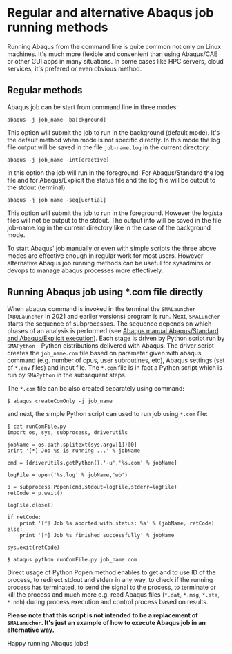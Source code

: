 # Regular and alternative Abaqus job running methods

Running Abaqus from the command line is quite common not only on Linux machines. It's much more flexible and convenient than using Abaqus/CAE or other GUI apps in many situations. In some cases like HPC servers, cloud services, it's prefered or even obvious method. 

## Regular methods

Abaqus job can be start from command line in three modes:
```
abaqus -j job_name -ba[ckground]
```
This option will submit the job to run in the background (default mode). It's the default method when mode is not specific directly. In this mode the log file output will be saved in the file `job-name.log` in the current directory.
```
abaqus -j job_name -int[eractive]
```
In this option the job will run in the foreground. For Abaqus/Standard the log file and for Abaqus/Explicit the status file and the log file will be output to the stdout (terminal).
```
abaqus -j job_name -seq[uential]
```
This option will submit the job to run in the foreground. However the log/sta files will not be output to the stdout. The output info will be saved in the file job-name.log in the current directory like in the case of the background mode.

To start Abaqus' job manually or even with simple scripts the three above modes are effective enough in regular work for most users. However alternative Abaqus job running methods can be useful for sysadmins or devops to manage abaqus processes more effectively.

## Running Abaqus job using \*.com file directly

When abaqus command is invoked in the terminal the `SMALauncher` (`ABQLauncher` in 2021 and earlier versions) program is run. Next, `SMALuncher` starts the sequence of subprocesses. The sequence depends on which phases of an analysis is performed (see [Abaqus manual Abaqus/Standard and Abaqus/Explicit execution](https://help.3ds.com/2022/english/dssimulia_established/SIMACAEEXCRefMap/simaexc-c-analysisproc.htm?contextscope=all)). Each stage is driven by Python script run by `SMAPython` - Python distributions delivered with Abaqus. The driver script creates the `job_name.com` file based on parameter given with abaqus command (e.g. number of cpus, user subroutines, etc), Abaqus settings (set of `*.env` files) and input file. The `*.com` file is in fact a Python script which is run by `SMAPython` in the subsequent steps.

The `*.com` file can be also created separately using command:
```
$ abaqus createComOnly -j job_name
```
and next, the simple Python script can used to run job using `*.com` file:
```
$ cat runComFile.py
import os, sys, subprocess, driverUtils

jobName = os.path.splitext(sys.argv[1])[0]
print '[*] Job %s is running ...' % jobName

cmd = [driverUtils.getPython(),'-u','%s.com' % jobName]

logFile = open('%s.log' % jobName,'wb')

p = subprocess.Popen(cmd,stdout=logFile,stderr=logFile)
retCode = p.wait()

logFile.close()

if retCode:
    print '[*] Job %s aborted with status: %s' % (jobName, retCode)
else:
    print '[*] Job %s finished successfully' % jobName

sys.exit(retCode)

$ abaqus python runComFile.py job_name.com
```
Direct usage of Python Popen method enables to get and to use ID of the process, to redirect stdout and stderr in any way, to check if the running process has terminated, to send the signal to the process, to terminate or kill the process and much more e.g. read Abaqus files (`*.dat`, `*.msg`, `*.sta`, `*.odb`) during process execution and control process based on results.

**Please note that this script is not intended to be a replacement of `SMALanucher`. It's just an example of how to execute Abaqus job in an alternative way.**

Happy running Abaqus jobs! 

